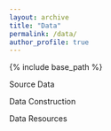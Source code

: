 ```yaml
---
layout: archive
title: "Data"
permalink: /data/
author_profile: true
---
```


{% include base_path %}

Source Data

Data Construction

Data Resources
